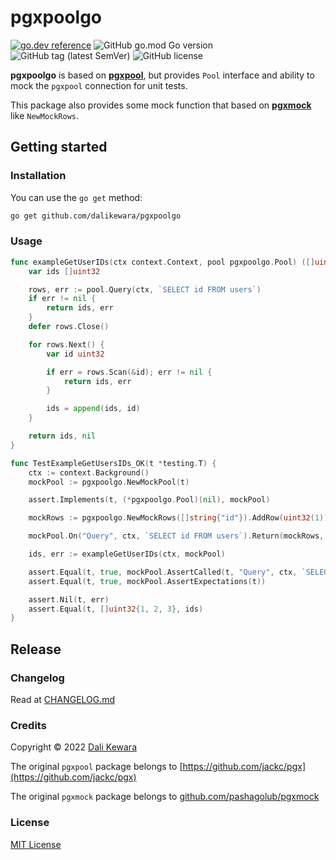 # pgxpoolgo

[![go.dev reference](https://img.shields.io/badge/go.dev-reference-007d9c?logo=go&logoColor=white&style=flat-square)](https://pkg.go.dev/github.com/dalikewara/pgxpoolgo)
![GitHub go.mod Go version](https://img.shields.io/github/go-mod/go-version/dalikewara/pgxpoolgo)
![GitHub tag (latest SemVer)](https://img.shields.io/github/v/tag/dalikewara/pgxpoolgo)
![GitHub license](https://img.shields.io/github/license/dalikewara/pgxpoolgo)

**pgxpoolgo** is based on **[pgxpool](https://github.com/jackc/pgx)**, but provides `Pool` interface
and ability to mock the `pgxpool` connection for unit tests.

This package also provides some mock function that based on **[pgxmock](github.com/pashagolub/pgxmock)**
like `NewMockRows`.

## Getting started

### Installation

You can use the `go get` method:

```bash
go get github.com/dalikewara/pgxpoolgo
```

### Usage

```go
func exampleGetUserIDs(ctx context.Context, pool pgxpoolgo.Pool) ([]uint32, error) {
	var ids []uint32

	rows, err := pool.Query(ctx, `SELECT id FROM users`)
	if err != nil {
		return ids, err
	}
	defer rows.Close()

	for rows.Next() {
		var id uint32

		if err = rows.Scan(&id); err != nil {
			return ids, err
		}

		ids = append(ids, id)
	}

	return ids, nil
}

func TestExampleGetUsersIDs_OK(t *testing.T) {
	ctx := context.Background()
	mockPool := pgxpoolgo.NewMockPool(t)

	assert.Implements(t, (*pgxpoolgo.Pool)(nil), mockPool)

	mockRows := pgxpoolgo.NewMockRows([]string{"id"}).AddRow(uint32(1)).AddRow(uint32(2)).AddRow(uint32(3)).Compose()

	mockPool.On("Query", ctx, `SELECT id FROM users`).Return(mockRows, nil).Once()

	ids, err := exampleGetUserIDs(ctx, mockPool)

	assert.Equal(t, true, mockPool.AssertCalled(t, "Query", ctx, `SELECT id FROM users`))
	assert.Equal(t, true, mockPool.AssertExpectations(t))

	assert.Nil(t, err)
	assert.Equal(t, []uint32{1, 2, 3}, ids)
}
```

## Release

### Changelog

Read at [CHANGELOG.md](https://github.com/dalikewara/pgxpoolgo/blob/master/CHANGELOG.md)

### Credits

Copyright &copy; 2022 [Dali Kewara](https://www.dalikewara.com)

The original `pgxpool` package belongs to [https://github.com/jackc/pgx](https://github.com/jackc/pgx)

The original `pgxmock` package belongs to [github.com/pashagolub/pgxmock](github.com/pashagolub/pgxmock)

### License

[MIT License](https://github.com/dalikewara/pgxpoolgo/blob/master/LICENSE)
